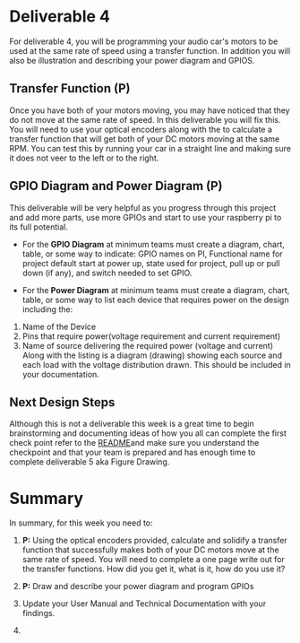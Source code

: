 
# Deliverable 4
For deliverable 4, you will be programming your audio car's motors to be used at the same rate of speed using a transfer function. In addition you will also be illustration and describing your power diagram and GPIOS.

## Transfer Function (P)
Once you have both of your motors moving, you may have noticed that they do not move at the same rate of speed. In this deliverable you will fix this. You will need to use your optical encoders along with the to calculate a transfer function that will get both of your DC motors moving at the same RPM. You can test this by running your car in a straight line and making sure it does not veer to the left or to the right. 

## GPIO Diagram and Power Diagram (P)
This deliverable will be very helpful as you progress through this project and add more parts, use more GPIOs and start to use your raspberry pi to its full potential.

- For the **GPIO Diagram** at minimum teams must create a diagram, chart, table, or some way to indicate: GPIO names on PI, Functional name for project default start at power up, state used for project, pull up or pull down (if any), and switch needed to set GPIO.
 
- For the **Power Diagram** at minimum teams must create a diagram, chart, table, or some way to list each device that requires power on the design including the:
1. Name of the Device
2. Pins that require power(voltage requirement and current requirement)
3. Name of source delivering the required power (voltage and current)
 Along with the listing is a diagram (drawing) showing each source and each load with the voltage distribution drawn. This should be included in your documentation.
 
 ## Next Design Steps
 Although this is not a deliverable this week is a great time to begin brainstorming and documenting ideas of how you all can complete the first check point refer to the [README](../README.md)and make sure you understand the checkpoint and that your team is prepared and has enough time to complete deliverable 5 aka Figure Drawing.
 
 

# Summary

In summary, for this week you need to:

1. **P:** Using the optical encoders provided, calculate and solidify a transfer function that successfully makes both of your DC motors move at the same rate of speed. You will need to complete a one page write out for the transfer functions. How did you get it, what is it, how do you use it?

2. **P:** Draw and describe your power diagram and program GPIOs

3. Update your User Manual and Technical Documentation with your findings.
4. 
